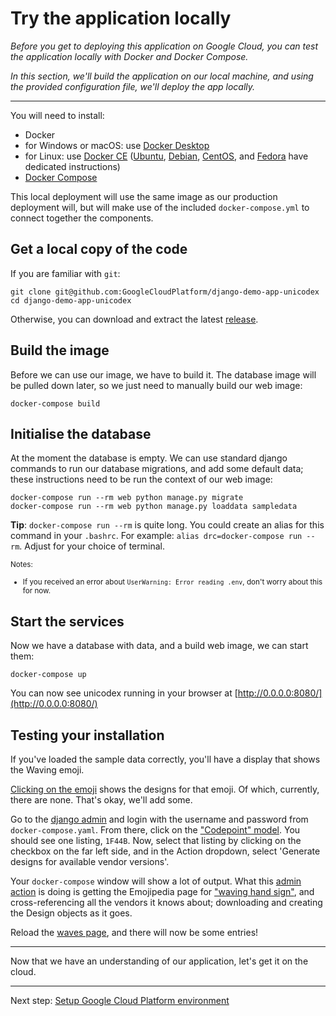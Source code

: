
# Try the application locally

*Before you get to deploying this application on Google Cloud, you can test the application locally with Docker and Docker Compose.*

*In this section, we'll build the application on our local machine, and using the provided configuration file, we'll deploy the app locally.*

---

You will need to install: 

 * Docker
  * for Windows or macOS: use [Docker Desktop](https://www.docker.com/products/docker-desktop) 
  * for Linux: use [Docker CE](https://docs.docker.com/install/) ([Ubuntu](https://docs.docker.com/install/linux/docker-ce/ubuntu/), [Debian](https://docs.docker.com/install/linux/docker-ce/debian/), [CentOS](https://docs.docker.com/install/linux/docker-ce/centos/), and [Fedora](https://docs.docker.com/install/linux/docker-ce/fedora/) have dedicated instructions)
 * [Docker Compose](https://docs.docker.com/compose/install/#install-compose)

This local deployment will use the same image as our production deployment will, but will make use of the included `docker-compose.yml` to connect together the components. 

## Get a local copy of the code

If you are familiar with `git`: 

```
git clone git@github.com:GoogleCloudPlatform/django-demo-app-unicodex
cd django-demo-app-unicodex
```

Otherwise, you can download and extract the latest [release](https://github.com/GoogleCloudPlatform/django-demo-app-unicodex/releases).


## Build the image
 
Before we can use our image, we have to build it. The database image will be pulled down later, so we just need to manually build our web image: 

```
docker-compose build
``` 


## Initialise the database

At the moment the database is empty. We can use standard django commands to run our database migrations, and add some default data; these instructions need to be run the context of our web image: 

```
docker-compose run --rm web python manage.py migrate
docker-compose run --rm web python manage.py loaddata sampledata
```

**Tip**: `docker-compose run --rm` is quite long. You could create an alias for this command in your `.bashrc`. For example: `alias drc=docker-compose run --rm`. Adjust for your choice of terminal.

<small>Notes: 

* If you received an error about `UserWarning: Error reading .env`, don't worry about this for now.
</small>


## Start the services

Now we have a database with data, and a build web image, we can start them: 

```
docker-compose up
``` 

You can now see unicodex running in your browser at [http://0.0.0.0:8080/](http://0.0.0.0:8080/)


## Testing your installation

If you've loaded the sample data correctly, you'll have a display that shows the Waving emoji.

[Clicking on the emoji][hand] shows the designs for that emoji. Of which, currently, there are none. That's okay, we'll add some. 

Go to the [django admin](http://0.0.0.0:8080/admin) and login with the username and password from `docker-compose.yaml`. From there, click on the ["Codepoint" model](http://0.0.0.0:8080/admin/unicodex/codepoint/). You should see one listing, `1F44B`. Now, select that listing by clicking on the checkbox on the far left side, and in the Action dropdown, select 'Generate designs for available vendor versions'. 

Your `docker-compose` window will show a lot of output. What this [admin action](https://docs.djangoproject.com/en/2.2/ref/contrib/admin/actions/) is doing is getting the Emojipedia page for ["waving hand sign"](https://emojipedia.org/waving-hand-sign/), and cross-referencing all the vendors it knows about; downloading and creating the Design objects as it goes. 

Reload the [waves page][hand], and there will now be some entries!

[hand]: http://0.0.0.0:8080/u/1F44B

---

Now that we have an understanding of our application, let's get it on the cloud. 

---

Next step: [Setup Google Cloud Platform environment](10-setup-gcp.md)
 
 
